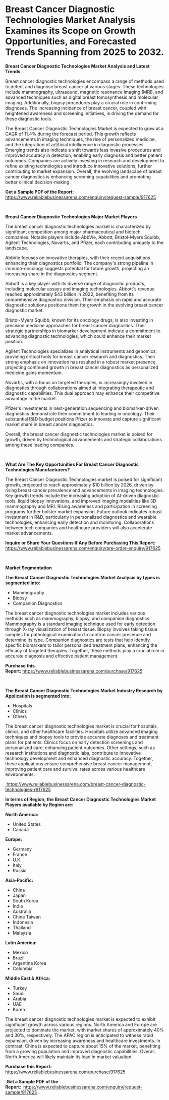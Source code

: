 <p><h1>Breast Cancer Diagnostic Technologies Market Analysis Examines its Scope on Growth Opportunities, and Forecasted Trends Spanning from 2025 to 2032.</h1></p><p><strong>Breast Cancer Diagnostic Technologies Market Analysis and Latest Trends</strong></p>
<p><p>Breast cancer diagnostic technologies encompass a range of methods used to detect and diagnose breast cancer at various stages. These technologies include mammography, ultrasound, magnetic resonance imaging (MRI), and advanced techniques such as digital breast tomosynthesis and molecular imaging. Additionally, biopsy procedures play a crucial role in confirming diagnoses. The increasing incidence of breast cancer, coupled with heightened awareness and screening initiatives, is driving the demand for these diagnostic tools.</p><p>The Breast Cancer Diagnostic Technologies Market is expected to grow at a CAGR of 11.4% during the forecast period. This growth reflects advancements in imaging techniques, the rise of personalized medicine, and the integration of artificial intelligence in diagnostic processes. Emerging trends also indicate a shift towards less invasive procedures and improved accuracy in detection, enabling early diagnosis and better patient outcomes. Companies are actively investing in research and development to refine existing technologies and introduce innovative solutions, further contributing to market expansion. Overall, the evolving landscape of breast cancer diagnostics is enhancing screening capabilities and promoting better clinical decision-making.</p></p>
<p><strong>Get a Sample PDF of the Report:&nbsp;</strong> <a href="https://www.reliablebusinessarena.com/enquiry/request-sample/917625?utm_campaign=3281&utm_medium=2&utm_source=Github&utm_content=ia&utm_term=18042025&utm_id=breast-cancer-diagnostic-technologies">https://www.reliablebusinessarena.com/enquiry/request-sample/917625</a></p>
<p>&nbsp;</p>
<p><strong>Breast Cancer Diagnostic Technologies Major Market Players</strong></p>
<p><p>The breast cancer diagnostic technologies market is characterized by significant competition among major pharmaceutical and biotech companies. Notable players include AbbVie, Abbott, Bristol-Myers Squibb, Agilent Technologies, Novartis, and Pfizer, each contributing uniquely to the landscape.</p><p>AbbVie focuses on innovative therapies, with their recent acquisitions enhancing their diagnostics portfolio. The company's strong pipeline in immuno-oncology suggests potential for future growth, projecting an increasing share in the diagnostics segment.</p><p>Abbott is a key player with its diverse range of diagnostic products, including molecular assays and imaging technologies. Abbott's revenue reached approximately $43 billion in 2022, benefiting from its comprehensive diagnostics division. Their emphasis on rapid and accurate diagnostic solutions positions them for growth in the evolving breast cancer diagnostic market.</p><p>Bristol-Myers Squibb, known for its oncology drugs, is also investing in precision medicine approaches for breast cancer diagnostics. Their strategic partnerships in biomarker development indicate a commitment to advancing diagnostic technologies, which could enhance their market position.</p><p>Agilent Technologies specializes in analytical instruments and genomics, providing critical tools for breast cancer research and diagnostics. Their strong emphasis on innovation has resulted in a robust market presence, projecting continued growth in breast cancer diagnostics as personalized medicine gains momentum.</p><p>Novartis, with a focus on targeted therapies, is increasingly involved in diagnostics through collaborations aimed at integrating therapeutic and diagnostic capabilities. This dual approach may enhance their competitive advantage in the market.</p><p>Pfizer's investments in next-generation sequencing and biomarker-driven diagnostics demonstrate their commitment to leading in oncology. Their substantial R&D budget positions Pfizer to innovate and capture significant market share in breast cancer diagnostics.</p><p>Overall, the breast cancer diagnostic technologies market is poised for growth, driven by technological advancements and strategic collaborations among these leading companies.</p></p>
<p>&nbsp;</p>
<p><strong>What Are The Key Opportunities For Breast Cancer Diagnostic Technologies Manufacturers?</strong></p>
<p><p>The Breast Cancer Diagnostic Technologies market is poised for significant growth, projected to reach approximately $10 billion by 2026, driven by rising breast cancer prevalence and advancements in imaging technologies. Key growth trends include the increasing adoption of AI-driven diagnostic tools, liquid biopsy innovations, and improved imaging modalities like 3D mammography and MRI. Rising awareness and participation in screening programs further bolster market expansion. Future outlook indicates robust investment in R&D, particularly in personalized diagnostics and wearable technologies, enhancing early detection and monitoring. Collaborations between tech companies and healthcare providers will also accelerate market advancements.</p></p>
<p><strong>Inquire or Share Your Questions If Any Before Purchasing This Report:</strong> <a href="https://www.reliablebusinessarena.com/enquiry/pre-order-enquiry/917625?utm_campaign=3281&utm_medium=2&utm_source=Github&utm_content=ia&utm_term=18042025&utm_id=breast-cancer-diagnostic-technologies">https://www.reliablebusinessarena.com/enquiry/pre-order-enquiry/917625</a></p>
<p>&nbsp;</p>
<p><strong>Market Segmentation</strong></p>
<p><strong>The Breast Cancer Diagnostic Technologies Market Analysis by types is segmented into:</strong></p>
<p><ul><li>Mammography</li><li>Biopsy</li><li>Companion Diagnostics</li></ul></p>
<p><p>The breast cancer diagnostic technologies market includes various methods such as mammography, biopsy, and companion diagnostics. Mammography is a standard imaging technique used for early detection through X-ray visualization of breast tissue. Biopsy involves taking tissue samples for pathological examination to confirm cancer presence and determine its type. Companion diagnostics are tests that help identify specific biomarkers to tailor personalized treatment plans, enhancing the efficacy of targeted therapies. Together, these methods play a crucial role in accurate diagnosis and effective patient management.</p></p>
<p><strong>Purchase this Report:&nbsp;</strong><a href="https://www.reliablebusinessarena.com/purchase/917625?utm_campaign=3281&utm_medium=2&utm_source=Github&utm_content=ia&utm_term=18042025&utm_id=breast-cancer-diagnostic-technologies">https://www.reliablebusinessarena.com/purchase/917625</a></p>
<p>&nbsp;</p>
<p><strong>The Breast Cancer Diagnostic Technologies Market Industry Research by Application is segmented into:</strong></p>
<p><ul><li>Hospitals</li><li>Clinics</li><li>Others</li></ul></p>
<p><p>The breast cancer diagnostic technologies market is crucial for hospitals, clinics, and other healthcare facilities. Hospitals utilize advanced imaging techniques and biopsy tools to provide accurate diagnoses and treatment plans for patients. Clinics focus on early detection screenings and personalized care, enhancing patient outcomes. Other settings, such as research institutions and diagnostic labs, contribute to innovative technology development and enhanced diagnostic accuracy. Together, these applications ensure comprehensive breast cancer management, improving patient care and survival rates across various healthcare environments.</p></p>
<p><a href="https://www.reliablebusinessarena.com/breast-cancer-diagnostic-technologies-r917625?utm_campaign=3281&utm_medium=2&utm_source=Github&utm_content=ia&utm_term=18042025&utm_id=breast-cancer-diagnostic-technologies">&nbsp;https://www.reliablebusinessarena.com/breast-cancer-diagnostic-technologies-r917625</a></p>
<p><strong>In terms of Region, the Breast Cancer Diagnostic Technologies Market Players available by Region are:</strong></p>
<p>
    <p> <strong> North America: </strong>
        <ul>
            <li>United States</li>
            <li>Canada</li>
        </ul>
        </p> 
    <p> <strong> Europe: </strong>
        <ul>
            <li>Germany</li>
            <li>France</li>
            <li>U.K.</li>
            <li>Italy</li>
            <li>Russia</li>
        </ul>
        </p> 
    <p> <strong> Asia-Pacific: </strong>
        <ul>
            <li>China</li>
            <li>Japan</li>
            <li>South Korea</li>
            <li>India</li>
            <li>Australia</li>
            <li>China Taiwan</li>
            <li>Indonesia</li>
            <li>Thailand</li>
            <li>Malaysia</li>
        </ul>
        </p> 
    <p> <strong> Latin America: </strong>
        <ul>
            <li>Mexico</li>
            <li>Brazil</li>
            <li>Argentina Korea</li>
            <li>Colombia</li>
        </ul>
        </p> 
    <p> <strong> Middle East & Africa: </strong>
        <ul>
            <li>Turkey</li>
            <li>Saudi</li>
            <li>Arabia</li>
            <li>UAE</li>
            <li>Korea</li>
        </ul>
    </p>
    </p>
<p><p>The breast cancer diagnostic technologies market is expected to exhibit significant growth across various regions. North America and Europe are projected to dominate the market, with market shares of approximately 40% and 30%, respectively. The APAC region is anticipated to witness rapid expansion, driven by increasing awareness and healthcare investments. In contrast, China is expected to capture about 15% of the market, benefiting from a growing population and improved diagnostic capabilities. Overall, North America will likely maintain its lead in market valuation.</p></p>
<p><strong>Purchase this Report: </strong><a href="https://www.reliablebusinessarena.com/purchase/917625?utm_campaign=3281&utm_medium=2&utm_source=Github&utm_content=ia&utm_term=18042025&utm_id=breast-cancer-diagnostic-technologies">https://www.reliablebusinessarena.com/purchase/917625</a></p>
<p>&nbsp;<strong>Get a Sample PDF of the Report:&nbsp;&nbsp;</strong><a href="https://www.reliablebusinessarena.com/enquiry/request-sample/917625?utm_campaign=3281&utm_medium=2&utm_source=Github&utm_content=ia&utm_term=18042025&utm_id=breast-cancer-diagnostic-technologies">https://www.reliablebusinessarena.com/enquiry/request-sample/917625</a></p>
<p><strong></strong></p>
<p><p></p><p></p><p></p></p>
